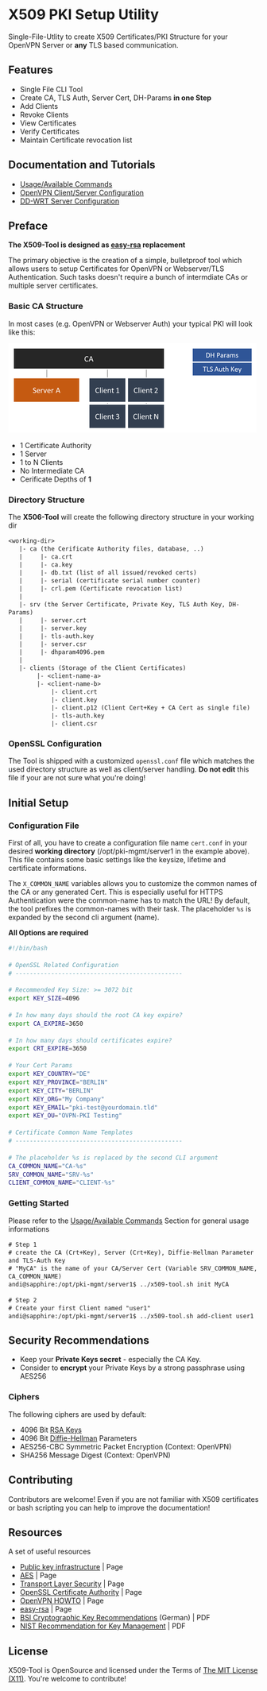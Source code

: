 X509 PKI Setup Utility
==========================

Single-File-Utlity to create X509 Certificates/PKI Structure for your OpenVPN Server or **any** TLS based communication.

## Features ##

* Single File CLI Tool
* Create CA, TLS Auth, Server Cert, DH-Params **in one Step**
* Add Clients
* Revoke Clients
* View Certificates
* Verify Certificates
* Maintain Certificate revocation list

## Documentation and Tutorials ##

* [Usage/Available Commands](docs/Usage.md)
* [OpenVPN Client/Server Configuration](docs/OpenVPN.md)
* [DD-WRT Server Configuration](docs/OpenVPN_DDWRT.md)

## Preface ##

**The X509-Tool is designed as [easy-rsa](https://github.com/OpenVPN/easy-rsa) replacement**

The primary objective is the creation of a simple, bulletproof tool which allows users to setup Certificates for OpenVPN or Webserver/TLS Authentication.
Such tasks doesn't require a bunch of intermdiate CAs or multiple server certificates.

### Basic CA Structure ###

In most cases (e.g. OpenVPN or Webserver Auth) your typical PKI will look like this:

![Demo](assets/structure.png)

* 1 Certificate Authority
* 1 Server 
* 1 to N Clients
* No Intermediate CA
* Cerificate Depths of **1**

### Directory Structure ###

The **X506-Tool** will create the following directory structure in your working dir

```raw
<working-dir>
   |- ca (the Cerificate Authority files, database, ..)
   |     |- ca.crt
   |     |- ca.key
   |     |- db.txt (list of all issued/revoked certs)
   |     |- serial (certificate serial number counter)
   |     |- crl.pem (Certificate revocation list)
   |
   |- srv (the Server Certificate, Private Key, TLS Auth Key, DH-Params)
   |     |- server.crt
   |     |- server.key
   |     |- tls-auth.key
   |     |- server.csr
   |     |- dhparam4096.pem
   |
   |- clients (Storage of the Client Certificates)
        |- <client-name-a>
        |- <client-name-b>
            |- client.crt
            |- client.key
            |- client.p12 (Client Cert+Key + CA Cert as single file)
            |- tls-auth.key
            |- client.csr

```

### OpenSSL Configuration ###

The Tool is shipped with a customized `openssl.conf` file which matches the used directory structure as well as client/server handling.
**Do not edit** this file if your are not sure what you're doing!

## Initial Setup ##

### Configuration File ###

First of all, you have to create a configuration file name `cert.conf` in your desired **working directory** (/opt/pki-mgmt/server1 in the example above). 
This file contains some basic settings like the keysize, lifetime and certificate informations.

The `X_COMMON_NAME` variables allows you to customize the common names of the CA or any generated Cert. This is especially useful for HTTPS Authentication were the common-name has to match the URL!
By default, the tool prefixes the common-names with their task. The placeholder `%s` is expanded by the second cli argument (name).

**All Options are required** 

```bash
#!/bin/bash

# OpenSSL Related Configuration
# -----------------------------------------------

# Recommended Key Size: >= 3072 bit
export KEY_SIZE=4096

# In how many days should the root CA key expire?
export CA_EXPIRE=3650

# In how many days should certificates expire?
export CRT_EXPIRE=3650

# Your Cert Params
export KEY_COUNTRY="DE"
export KEY_PROVINCE="BERLIN"
export KEY_CITY="BERLIN"
export KEY_ORG="My Company"
export KEY_EMAIL="pki-test@yourdomain.tld"
export KEY_OU="OVPN-PKI Testing"

# Certificate Common Name Templates
# -----------------------------------------------

# The placeholder %s is replaced by the second CLI argument
CA_COMMON_NAME="CA-%s"
SRV_COMMON_NAME="SRV-%s"
CLIENT_COMMON_NAME="CLIENT-%s"
```

### Getting Started ###

Please refer to the [Usage/Available Commands](docs/Usage.md) Section for general usage informations

```raw
# Step 1
# create the CA (Crt+Key), Server (Crt+Key), Diffie-Hellman Parameter and TLS-Auth Key
# "MyCA" is the name of your CA/Server Cert (Variable SRV_COMMON_NAME, CA_COMMON_NAME)
andi@sapphire:/opt/pki-mgmt/server1$ ../x509-tool.sh init MyCA

# Step 2
# Create your first Client named "user1"
andi@sapphire:/opt/pki-mgmt/server1$ ../x509-tool.sh add-client user1
```

## Security Recommendations ##

* Keep your **Private Keys secret** - especially the CA Key.
* Consider to **encrypt** your Private Keys by a strong passphrase using AES256

### Ciphers ###

The following ciphers are used by default:

* 4096 Bit [RSA Keys](https://en.wikipedia.org/wiki/RSA_(cryptosystem))
* 4096 Bit [Diffie-Hellman](https://en.wikipedia.org/wiki/Diffie%E2%80%93Hellman_key_exchange) Parameters
* AES256-CBC Symmetric Packet Encryption (Context: OpenVPN)
* SHA256 Message Digest (Context: OpenVPN)

## Contributing ##
Contributors are welcome! Even if you are not familiar with X509 certificates or bash scripting you can help to improve the documentation!

## Resources ##

A set of useful resources

* [Public key infrastructure](https://en.wikipedia.org/wiki/Public_key_infrastructure) | Page
* [AES](https://en.wikipedia.org/wiki/<Advanced_Encryption_Standard></Advanced_Encryption_Standard>) | Page
* [Transport Layer Security](https://en.wikipedia.org/wiki/Transport_Layer_Security) | Page
* [OpenSSL Certificate Authority](https://jamielinux.com/docs/openssl-certificate-authority/index.html) | Page
* [OpenVPN HOWTO](https://openvpn.net/index.php/open-source/documentation/howto.html) | Page
* [easy-rsa](https://github.com/OpenVPN/easy-rsa) | Page
* [BSI Cryptographic Key Recommendations](https://www.bsi.bund.de/SharedDocs/Downloads/DE/BSI/Publikationen/TechnischeRichtlinien/TR02102/BSI-TR-02102.pdf?__blob=publicationFile) (German) | PDF
* [NIST Recommendation for Key Management](http://nvlpubs.nist.gov/nistpubs/SpecialPublications/NIST.SP.800-57Pt3r1.pdf) | PDF

## License ##
X509-Tool is OpenSource and licensed under the Terms of [The MIT License (X11)](http://opensource.org/licenses/MIT). You're welcome to contribute!